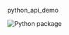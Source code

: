 python_api_demo


![Python package](https://github.com/RobUSC/python_api_demo/workflows/Python%20package/badge.svg)
